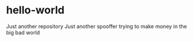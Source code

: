 # hello-world
Just another repository
Just another spooffer trying to make money in the big bad world 
